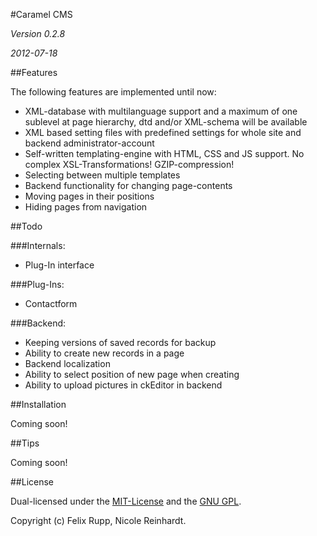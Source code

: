 #Caramel CMS

*Version 0.2.8*

*2012-07-18*


##Features


The following features are implemented until now:

* XML-database with multilanguage support and a maximum of one sublevel at page hierarchy, dtd and/or XML-schema will be available
* XML based setting files with predefined settings for whole site and backend administrator-account
* Self-written templating-engine with HTML, CSS and JS support. No complex XSL-Transformations! GZIP-compression!
* Selecting between multiple templates
* Backend functionality for changing page-contents
* Moving pages in their positions
* Hiding pages from navigation 


##Todo


###Internals:

* Plug-In interface


###Plug-Ins:

* Contactform


###Backend:

* Keeping versions of saved records for backup
* Ability to create new records in a page
* Backend localization
* Ability to select position of new page when creating
* Ability to upload pictures in ckEditor in backend


##Installation

Coming soon!


##Tips

Coming soon!


##License

Dual-licensed under the [MIT-License](http://www.opensource.org/licenses/mit-license.php) and the [GNU GPL](http://www.gnu.org/licenses/gpl.html).

Copyright (c) Felix Rupp, Nicole Reinhardt.
